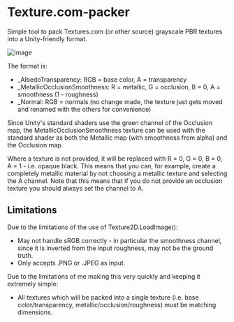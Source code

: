 # Texture.com-packer
Simple tool to pack Textures.com (or other source) grayscale PBR textures into a Unity-friendly format.

![image](https://user-images.githubusercontent.com/114744494/216590169-edbbf31f-95f2-457f-b96d-63eb356e8458.png)

The format is:
 - _AlbedoTransparency: RGB = base color, A = transparency
 - _MetallicOcclusionSmoothness: R = metallic, G = occlusion, B = 0, A = smoothness (1 - roughness)
 - _Normal: RGB = normals (no change made, the texture just gets moved and renamed with the others for convenience)

Since Unity's standard shaders use the green channel of the Occlusion map, the MetallicOcclusionSmoothness texture can be used with the standard shader as both the Metallic map (with smoothness from alpha) and the Occlusion map.

Where a texture is not provided, it will be replaced with R = 0, G = 0, B = 0, A = 1 - i.e. opaque black. This means that you can, for example, create a completely metallic material by not choosing a metallic texture and selecting the A channel. Note that this means that if you do not provide an occlusion texture you should always set the channel to A.

## Limitations

Due to the limitations of the use of Texture2D.LoadImage():
 - May not handle sRGB correctly - in particular the smoothness channel, since it is inverted from the input roughness, may not be the ground truth.
 - Only accepts .PNG or .JPEG as input.
 
Due to the limitations of me making this very quickly and keeping it extremely simple:
 - All textures which will be packed into a single texture (i.e. base color/transparency, metallic/occlusion/roughness) must be matching dimensions.
